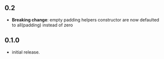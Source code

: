 ## 0.2
* **Breaking change**: empty padding helpers constructor are now defaulted to all(padding) instead of zero

## 0.1.0
* initial release.
